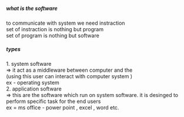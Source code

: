 <h5> what is the software</h5>
to communicate with system we need instraction 
</br>
set of instraction is nothing but program 
</br>
set of program is nothing but software

<h5>types</h5>
1. system software  </br>
=> it act as a middleware between computer and the 
</br>
(using this user can interact with computer system )
</br>
ex - operating system </br>
2. application software </br>
=> this are the software which run on system software. it is desinged to   perform specific task for the end users
</br>
ex = ms office - power point , excel , word etc.
